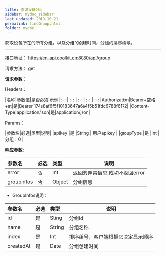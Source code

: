```yaml
---
title: 查询设备分组
sidebar: mydoc_sidebar
last_updated: 2019-10-21
permalink: findGroup.html
folder: mydoc
---
```


获取设备所在的所有分组，以及分组的创建时间，分组的排序编号。

---

接口地址： https://cn-api.coolkit.cn:8080/api/group

请求方法： get

**请求参数：**

Headers：

|名称|参数值|是否必须|示例|
:-: | :-: | :-: | :-: | :-:
|Authorization|Bearer+空格+at|是|Bearer 174e8af6f5f10183647a6a4f5b51fdc6788f6172|
|Content-Type|application/json|是|application/json|

Params：

|参数名|必选|类型|说明|
|apikey |是  |String | 用户apikey  |
|groupType |是  |Int | 分组：0  |

 **响应参数:**

|参数名|必选|类型|说明|
|:----    |:---|:----- |-----   |
|error |否  |Int | 返回的异常信息,成功不返回error  |
|groupinfos |否  |Object | 分组信息  |

- GroupInfos说明：

|参数名|必选|类型|说明|
|:----    |:---|:----- |-----   |
|id |是  |Sting | 分组id  |
|name |是  |String | 分组名称  |
|index |是  |Int | 排序编号，客户端根据它决定显示顺序  |
|createdAt |是  |Date| 分组创建时间  |

